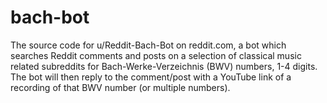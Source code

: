 # bach-bot
The source code for u/Reddit-Bach-Bot on reddit.com, a bot which searches Reddit comments and posts on a selection of classical music related subreddits for Bach-Werke-Verzeichnis (BWV) numbers, 1-4 digits.
The bot will then reply to the comment/post with a YouTube link of a recording of that BWV number (or multiple numbers). 
